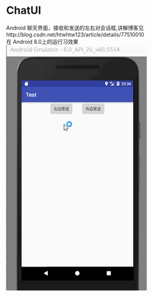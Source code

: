 # ChatUI
Android 聊天界面，接收和发送的左右对会话框,讲解博客见http://blog.csdn.net/htwhtw123/article/details/77510010<br>
在 Android 8.0上的运行习效果<br>
![](https://github.com/HeTingwei/ChatUI/blob/master/test5.gif)
